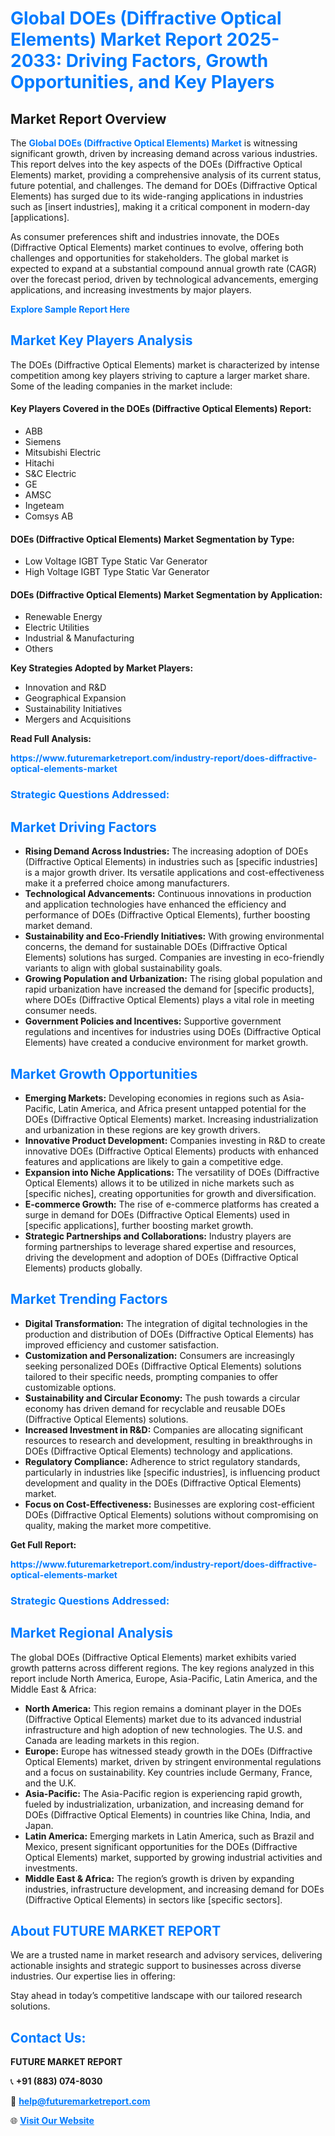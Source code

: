 <h1 style="color: #007BFF;">Global DOEs (Diffractive Optical Elements) Market Report 2025-2033: Driving Factors, Growth Opportunities, and Key Players</h1>

<section id="overview">
<h2>Market Report Overview</h2>
<p>The <a href="https://www.futuremarketreport.com/industry-report/does-diffractive-optical-elements-market" style="color: #007BFF; text-decoration: none;"><strong>Global DOEs (Diffractive Optical Elements) Market</strong></a> is witnessing significant growth, driven by increasing demand across various industries. This report delves into the key aspects of the DOEs (Diffractive Optical Elements) market, providing a comprehensive analysis of its current status, future potential, and challenges. The demand for DOEs (Diffractive Optical Elements) has surged due to its wide-ranging applications in industries such as [insert industries], making it a critical component in modern-day [applications].</p>
<p>As consumer preferences shift and industries innovate, the DOEs (Diffractive Optical Elements) market continues to evolve, offering both challenges and opportunities for stakeholders. The global market is expected to expand at a substantial compound annual growth rate (CAGR) over the forecast period, driven by technological advancements, emerging applications, and increasing investments by major players.</p>
</section>

<section id="overview">
<p><a href="https://www.futuremarketreport.com/request-sample/reportId=37721" style="color: #007BFF; text-decoration: none;"><strong>Explore Sample Report Here</strong></a></p>
</section>

<section id="key-players">
<h2 style="color: #007BFF;">Market Key Players Analysis</h2>
<p>The DOEs (Diffractive Optical Elements) market is characterized by intense competition among key players striving to capture a larger market share. Some of the leading companies in the market include:</p>
<h4>Key Players Covered in the DOEs (Diffractive Optical Elements) Report:</h4>
<ul><li>ABB</li><li>Siemens</li><li>Mitsubishi Electric</li><li>Hitachi</li><li>S&amp;C Electric</li><li>GE</li><li>AMSC</li><li>Ingeteam</li><li>Comsys AB</li></ul>
<h4>DOEs (Diffractive Optical Elements) Market Segmentation by Type:</h4>
<ul><li>Low Voltage IGBT Type Static Var Generator</li><li>High Voltage IGBT Type Static Var Generator</li></ul>

<h4>DOEs (Diffractive Optical Elements) Market Segmentation by Application:</h4>
<ul><li>Renewable Energy</li><li>Electric Utilities</li><li>Industrial &amp; Manufacturing</li><li>Others</li></ul>
<p><strong>Key Strategies Adopted by Market Players:</strong></p>
<ul>
<li>Innovation and R&D</li>
<li>Geographical Expansion</li>
<li>Sustainability Initiatives</li>
<li>Mergers and Acquisitions</li>
</ul>
</section>

<section>
<p><strong>Read Full Analysis: </strong></p><a href="https://www.futuremarketreport.com/industry-report/does-diffractive-optical-elements-market" style="color: #007BFF; text-decoration: none;"><strong>https://www.futuremarketreport.com/industry-report/does-diffractive-optical-elements-market</strong></a>
<h3 style="color: #007BFF;">Strategic Questions Addressed:</h3>
</section>

<section id="driving-factors">
<h2 style="color: #007BFF;">Market Driving Factors</h2>
<ul>
<li><strong>Rising Demand Across Industries:</strong> The increasing adoption of DOEs (Diffractive Optical Elements) in industries such as [specific industries] is a major growth driver. Its versatile applications and cost-effectiveness make it a preferred choice among manufacturers.</li>
<li><strong>Technological Advancements:</strong> Continuous innovations in production and application technologies have enhanced the efficiency and performance of DOEs (Diffractive Optical Elements), further boosting market demand.</li>
<li><strong>Sustainability and Eco-Friendly Initiatives:</strong> With growing environmental concerns, the demand for sustainable DOEs (Diffractive Optical Elements) solutions has surged. Companies are investing in eco-friendly variants to align with global sustainability goals.</li>
<li><strong>Growing Population and Urbanization:</strong> The rising global population and rapid urbanization have increased the demand for [specific products], where DOEs (Diffractive Optical Elements) plays a vital role in meeting consumer needs.</li>
<li><strong>Government Policies and Incentives:</strong> Supportive government regulations and incentives for industries using DOEs (Diffractive Optical Elements) have created a conducive environment for market growth.</li>
</ul>
</section>

<section id="growth-opportunities">
<h2 style="color: #007BFF;">Market Growth Opportunities</h2>
<ul>
<li><strong>Emerging Markets:</strong> Developing economies in regions such as Asia-Pacific, Latin America, and Africa present untapped potential for the DOEs (Diffractive Optical Elements) market. Increasing industrialization and urbanization in these regions are key growth drivers.</li>
<li><strong>Innovative Product Development:</strong> Companies investing in R&D to create innovative DOEs (Diffractive Optical Elements) products with enhanced features and applications are likely to gain a competitive edge.</li>
<li><strong>Expansion into Niche Applications:</strong> The versatility of DOEs (Diffractive Optical Elements) allows it to be utilized in niche markets such as [specific niches], creating opportunities for growth and diversification.</li>
<li><strong>E-commerce Growth:</strong> The rise of e-commerce platforms has created a surge in demand for DOEs (Diffractive Optical Elements) used in [specific applications], further boosting market growth.</li>
<li><strong>Strategic Partnerships and Collaborations:</strong> Industry players are forming partnerships to leverage shared expertise and resources, driving the development and adoption of DOEs (Diffractive Optical Elements) products globally.</li>
</ul>
</section>

<section id="trending-factors">
<h2 style="color: #007BFF;">Market Trending Factors</h2>
<ul>
<li><strong>Digital Transformation:</strong> The integration of digital technologies in the production and distribution of DOEs (Diffractive Optical Elements) has improved efficiency and customer satisfaction.</li>
<li><strong>Customization and Personalization:</strong> Consumers are increasingly seeking personalized DOEs (Diffractive Optical Elements) solutions tailored to their specific needs, prompting companies to offer customizable options.</li>
<li><strong>Sustainability and Circular Economy:</strong> The push towards a circular economy has driven demand for recyclable and reusable DOEs (Diffractive Optical Elements) solutions.</li>
<li><strong>Increased Investment in R&D:</strong> Companies are allocating significant resources to research and development, resulting in breakthroughs in DOEs (Diffractive Optical Elements) technology and applications.</li>
<li><strong>Regulatory Compliance:</strong> Adherence to strict regulatory standards, particularly in industries like [specific industries], is influencing product development and quality in the DOEs (Diffractive Optical Elements) market.</li>
<li><strong>Focus on Cost-Effectiveness:</strong> Businesses are exploring cost-efficient DOEs (Diffractive Optical Elements) solutions without compromising on quality, making the market more competitive.</li>
</ul>
</section>

<section>
<p><strong>Get Full Report: </strong></p><a href="https://www.futuremarketreport.com/industry-report/does-diffractive-optical-elements-market" style="color: #007BFF; text-decoration: none;"><strong>https://www.futuremarketreport.com/industry-report/does-diffractive-optical-elements-market</strong></a>
<h3 style="color: #007BFF;">Strategic Questions Addressed:</h3>
</section>


<section id="regional-analysis">
<h2 style="color: #007BFF;">Market Regional Analysis</h2>
<p>The global DOEs (Diffractive Optical Elements) market exhibits varied growth patterns across different regions. The key regions analyzed in this report include North America, Europe, Asia-Pacific, Latin America, and the Middle East & Africa:</p>
<ul>
<li><strong>North America:</strong> This region remains a dominant player in the DOEs (Diffractive Optical Elements) market due to its advanced industrial infrastructure and high adoption of new technologies. The U.S. and Canada are leading markets in this region.</li>
<li><strong>Europe:</strong> Europe has witnessed steady growth in the DOEs (Diffractive Optical Elements) market, driven by stringent environmental regulations and a focus on sustainability. Key countries include Germany, France, and the U.K.</li>
<li><strong>Asia-Pacific:</strong> The Asia-Pacific region is experiencing rapid growth, fueled by industrialization, urbanization, and increasing demand for DOEs (Diffractive Optical Elements) in countries like China, India, and Japan.</li>
<li><strong>Latin America:</strong> Emerging markets in Latin America, such as Brazil and Mexico, present significant opportunities for the DOEs (Diffractive Optical Elements) market, supported by growing industrial activities and investments.</li>
<li><strong>Middle East & Africa:</strong> The region’s growth is driven by expanding industries, infrastructure development, and increasing demand for DOEs (Diffractive Optical Elements) in sectors like [specific sectors].</li>
</ul>
</section>

<footer>
<h2 style="color: #007BFF;">About FUTURE MARKET REPORT</h2>
<p>We are a trusted name in market research and advisory services, delivering actionable insights and strategic support to businesses across diverse industries. Our expertise lies in offering:</p>

<p>Stay ahead in today’s competitive landscape with our tailored research solutions.</p>

<h2 style="color: #007BFF;">Contact Us:</h2>
<p><strong>FUTURE MARKET REPORT</strong></p>
<p>📞 <strong>+91 (883) 074-8030</strong></p>
<p>📧 <strong><a href="mailto:help@futuremarketreport.com" style="color: #007BFF;">help@futuremarketreport.com</a></strong></p>
<p>🌐 <strong><a href="https://www.futuremarketreport.com/" style="color: #007BFF;">Visit Our Website</a></strong></p>
</footer>